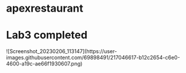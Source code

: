# apexrestaurant
<h1> Lab3 completed </h1>
![Screenshot_20230206_113147](https://user-images.githubusercontent.com/69898491/217046617-b12c2654-c6e0-4600-a19c-ae66f1930607.png)


